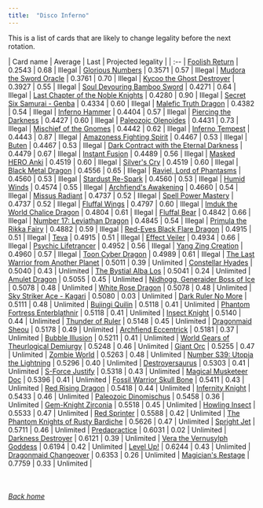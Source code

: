 ```yaml
---
title:  "Disco Inferno"
---
```


This is a list of cards that are likely to change legality before the next rotation.

| Card name | Average | Last | Projected legality |
| :-- |
[Foolish Return](https://db.ygoprodeck.com/card/?search=Foolish%20Return) | 0.2543 | 0.68 | Illegal |
[Glorious Numbers](https://db.ygoprodeck.com/card/?search=Glorious%20Numbers) | 0.3571 | 0.57 | Illegal |
[Mudora the Sword Oracle](https://db.ygoprodeck.com/card/?search=Mudora%20the%20Sword%20Oracle) | 0.3761 | 0.70 | Illegal |
[Kycoo the Ghost Destroyer](https://db.ygoprodeck.com/card/?search=Kycoo%20the%20Ghost%20Destroyer) | 0.3927 | 0.55 | Illegal |
[Soul Devouring Bamboo Sword](https://db.ygoprodeck.com/card/?search=Soul%20Devouring%20Bamboo%20Sword) | 0.4271 | 0.64 | Illegal |
[Last Chapter of the Noble Knights](https://db.ygoprodeck.com/card/?search=Last%20Chapter%20of%20the%20Noble%20Knights) | 0.4280 | 0.90 | Illegal |
[Secret Six Samurai - Genba](https://db.ygoprodeck.com/card/?search=Secret%20Six%20Samurai%20-%20Genba) | 0.4334 | 0.60 | Illegal |
[Malefic Truth Dragon](https://db.ygoprodeck.com/card/?search=Malefic%20Truth%20Dragon) | 0.4382 | 0.54 | Illegal |
[Inferno Hammer](https://db.ygoprodeck.com/card/?search=Inferno%20Hammer) | 0.4404 | 0.57 | Illegal |
[Piercing the Darkness](https://db.ygoprodeck.com/card/?search=Piercing%20the%20Darkness) | 0.4427 | 0.60 | Illegal |
[Paleozoic Olenoides](https://db.ygoprodeck.com/card/?search=Paleozoic%20Olenoides) | 0.4431 | 0.73 | Illegal |
[Mischief of the Gnomes](https://db.ygoprodeck.com/card/?search=Mischief%20of%20the%20Gnomes) | 0.4442 | 0.62 | Illegal |
[Inferno Tempest](https://db.ygoprodeck.com/card/?search=Inferno%20Tempest) | 0.4443 | 0.87 | Illegal |
[Amazoness Fighting Spirit](https://db.ygoprodeck.com/card/?search=Amazoness%20Fighting%20Spirit) | 0.4467 | 0.53 | Illegal |
[Buten](https://db.ygoprodeck.com/card/?search=Buten) | 0.4467 | 0.53 | Illegal |
[Dark Contract with the Eternal Darkness](https://db.ygoprodeck.com/card/?search=Dark%20Contract%20with%20the%20Eternal%20Darkness) | 0.4479 | 0.67 | Illegal |
[Instant Fusion](https://db.ygoprodeck.com/card/?search=Instant%20Fusion) | 0.4489 | 0.56 | Illegal |
[Masked HERO Anki](https://db.ygoprodeck.com/card/?search=Masked%20HERO%20Anki) | 0.4519 | 0.60 | Illegal |
[Silver's Cry](https://db.ygoprodeck.com/card/?search=Silver's%20Cry) | 0.4519 | 0.60 | Illegal |
[Black Metal Dragon](https://db.ygoprodeck.com/card/?search=Black%20Metal%20Dragon) | 0.4556 | 0.65 | Illegal |
[Raviel, Lord of Phantasms](https://db.ygoprodeck.com/card/?search=Raviel,%20Lord%20of%20Phantasms) | 0.4560 | 0.53 | Illegal |
[Stardust Re-Spark](https://db.ygoprodeck.com/card/?search=Stardust%20Re-Spark) | 0.4560 | 0.53 | Illegal |
[Humid Winds](https://db.ygoprodeck.com/card/?search=Humid%20Winds) | 0.4574 | 0.55 | Illegal |
[Archfiend's Awakening](https://db.ygoprodeck.com/card/?search=Archfiend's%20Awakening) | 0.4660 | 0.54 | Illegal |
[Missus Radiant](https://db.ygoprodeck.com/card/?search=Missus%20Radiant) | 0.4737 | 0.52 | Illegal |
[Spell Power Mastery](https://db.ygoprodeck.com/card/?search=Spell%20Power%20Mastery) | 0.4737 | 0.52 | Illegal |
[Fluffal Wings](https://db.ygoprodeck.com/card/?search=Fluffal%20Wings) | 0.4797 | 0.60 | Illegal |
[Imduk the World Chalice Dragon](https://db.ygoprodeck.com/card/?search=Imduk%20the%20World%20Chalice%20Dragon) | 0.4804 | 0.61 | Illegal |
[Fluffal Bear](https://db.ygoprodeck.com/card/?search=Fluffal%20Bear) | 0.4842 | 0.66 | Illegal |
[Number 17: Leviathan Dragon](https://db.ygoprodeck.com/card/?search=Number%2017:%20Leviathan%20Dragon) | 0.4845 | 0.54 | Illegal |
[Primula the Rikka Fairy](https://db.ygoprodeck.com/card/?search=Primula%20the%20Rikka%20Fairy) | 0.4882 | 0.59 | Illegal |
[Red-Eyes Black Flare Dragon](https://db.ygoprodeck.com/card/?search=Red-Eyes%20Black%20Flare%20Dragon) | 0.4915 | 0.51 | Illegal |
[Teva](https://db.ygoprodeck.com/card/?search=Teva) | 0.4915 | 0.51 | Illegal |
[Effect Veiler](https://db.ygoprodeck.com/card/?search=Effect%20Veiler) | 0.4934 | 0.66 | Illegal |
[Psychic Lifetrancer](https://db.ygoprodeck.com/card/?search=Psychic%20Lifetrancer) | 0.4952 | 0.56 | Illegal |
[Yang Zing Creation](https://db.ygoprodeck.com/card/?search=Yang%20Zing%20Creation) | 0.4960 | 0.57 | Illegal |
[Toon Cyber Dragon](https://db.ygoprodeck.com/card/?search=Toon%20Cyber%20Dragon) | 0.4989 | 0.61 | Illegal |
[The Last Warrior from Another Planet](https://db.ygoprodeck.com/card/?search=The%20Last%20Warrior%20from%20Another%20Planet) | 0.5011 | 0.39 | Unlimited |
[Constellar Hyades](https://db.ygoprodeck.com/card/?search=Constellar%20Hyades) | 0.5040 | 0.43 | Unlimited |
[The Bystial Alba Los](https://db.ygoprodeck.com/card/?search=The%20Bystial%20Alba%20Los) | 0.5041 | 0.24 | Unlimited |
[Amulet Dragon](https://db.ygoprodeck.com/card/?search=Amulet%20Dragon) | 0.5055 | 0.45 | Unlimited |
[Nidhogg, Generaider Boss of Ice](https://db.ygoprodeck.com/card/?search=Nidhogg,%20Generaider%20Boss%20of%20Ice) | 0.5078 | 0.48 | Unlimited |
[White Rose Dragon](https://db.ygoprodeck.com/card/?search=White%20Rose%20Dragon) | 0.5078 | 0.48 | Unlimited |
[Sky Striker Ace - Kagari](https://db.ygoprodeck.com/card/?search=Sky%20Striker%20Ace%20-%20Kagari) | 0.5080 | 0.03 | Unlimited |
[Dark Ruler No More](https://db.ygoprodeck.com/card/?search=Dark%20Ruler%20No%20More) | 0.5111 | 0.48 | Unlimited |
[Bujingi Quilin](https://db.ygoprodeck.com/card/?search=Bujingi%20Quilin) | 0.5118 | 0.41 | Unlimited |
[Phantom Fortress Enterblathnir](https://db.ygoprodeck.com/card/?search=Phantom%20Fortress%20Enterblathnir) | 0.5118 | 0.41 | Unlimited |
[Insect Knight](https://db.ygoprodeck.com/card/?search=Insect%20Knight) | 0.5140 | 0.44 | Unlimited |
[Thunder of Ruler](https://db.ygoprodeck.com/card/?search=Thunder%20of%20Ruler) | 0.5148 | 0.45 | Unlimited |
[Dragonmaid Sheou](https://db.ygoprodeck.com/card/?search=Dragonmaid%20Sheou) | 0.5178 | 0.49 | Unlimited |
[Archfiend Eccentrick](https://db.ygoprodeck.com/card/?search=Archfiend%20Eccentrick) | 0.5181 | 0.37 | Unlimited |
[Bubble Illusion](https://db.ygoprodeck.com/card/?search=Bubble%20Illusion) | 0.5211 | 0.41 | Unlimited |
[World Gears of Theurlogical Demiurgy](https://db.ygoprodeck.com/card/?search=World%20Gears%20of%20Theurlogical%20Demiurgy) | 0.5248 | 0.46 | Unlimited |
[Giant Orc](https://db.ygoprodeck.com/card/?search=Giant%20Orc) | 0.5255 | 0.47 | Unlimited |
[Zombie World](https://db.ygoprodeck.com/card/?search=Zombie%20World) | 0.5263 | 0.48 | Unlimited |
[Number S39: Utopia the Lightning](https://db.ygoprodeck.com/card/?search=Number%20S39:%20Utopia%20the%20Lightning) | 0.5296 | 0.40 | Unlimited |
[Destroyersaurus](https://db.ygoprodeck.com/card/?search=Destroyersaurus) | 0.5303 | 0.41 | Unlimited |
[S-Force Justify](https://db.ygoprodeck.com/card/?search=S-Force%20Justify) | 0.5318 | 0.43 | Unlimited |
[Magical Musketeer Doc](https://db.ygoprodeck.com/card/?search=Magical%20Musketeer%20Doc) | 0.5396 | 0.41 | Unlimited |
[Fossil Warrior Skull Bone](https://db.ygoprodeck.com/card/?search=Fossil%20Warrior%20Skull%20Bone) | 0.5411 | 0.43 | Unlimited |
[Red Rising Dragon](https://db.ygoprodeck.com/card/?search=Red%20Rising%20Dragon) | 0.5418 | 0.44 | Unlimited |
[Infernity Knight](https://db.ygoprodeck.com/card/?search=Infernity%20Knight) | 0.5433 | 0.46 | Unlimited |
[Paleozoic Dinomischus](https://db.ygoprodeck.com/card/?search=Paleozoic%20Dinomischus) | 0.5458 | 0.36 | Unlimited |
[Gem-Knight Zirconia](https://db.ygoprodeck.com/card/?search=Gem-Knight%20Zirconia) | 0.5518 | 0.45 | Unlimited |
[Howling Insect](https://db.ygoprodeck.com/card/?search=Howling%20Insect) | 0.5533 | 0.47 | Unlimited |
[Red Sprinter](https://db.ygoprodeck.com/card/?search=Red%20Sprinter) | 0.5588 | 0.42 | Unlimited |
[The Phantom Knights of Rusty Bardiche](https://db.ygoprodeck.com/card/?search=The%20Phantom%20Knights%20of%20Rusty%20Bardiche) | 0.5626 | 0.47 | Unlimited |
[Spright Jet](https://db.ygoprodeck.com/card/?search=Spright%20Jet) | 0.5711 | 0.46 | Unlimited |
[Predapractice](https://db.ygoprodeck.com/card/?search=Predapractice) | 0.6031 | 0.02 | Unlimited |
[Darkness Destroyer](https://db.ygoprodeck.com/card/?search=Darkness%20Destroyer) | 0.6121 | 0.39 | Unlimited |
[Vera the Vernusylph Goddess](https://db.ygoprodeck.com/card/?search=Vera%20the%20Vernusylph%20Goddess) | 0.6194 | 0.42 | Unlimited |
[Level Up!](https://db.ygoprodeck.com/card/?search=Level%20Up!) | 0.6244 | 0.43 | Unlimited |
[Dragonmaid Changeover](https://db.ygoprodeck.com/card/?search=Dragonmaid%20Changeover) | 0.6353 | 0.26 | Unlimited |
[Magician's Restage](https://db.ygoprodeck.com/card/?search=Magician's%20Restage) | 0.7759 | 0.33 | Unlimited |

<br>

###### [Back home](index)